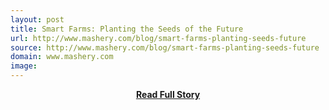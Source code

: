 ```yaml
---
layout: post
title: Smart Farms: Planting the Seeds of the Future
url: http://www.mashery.com/blog/smart-farms-planting-seeds-future
source: http://www.mashery.com/blog/smart-farms-planting-seeds-future
domain: www.mashery.com
image: 
---
```


<p></p>
<center><p><a href="http://www.mashery.com/blog/smart-farms-planting-seeds-future" style='padding:25px; font-sze:18px; font-weight: bold;'>Read Full Story</a></p></center>

